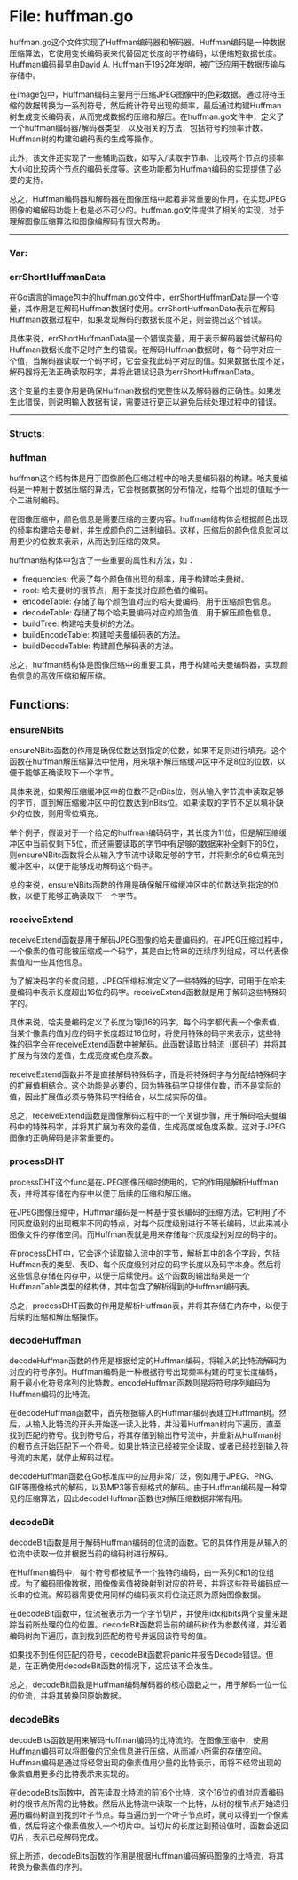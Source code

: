 # File: huffman.go

huffman.go这个文件实现了Huffman编码器和解码器。Huffman编码是一种数据压缩算法，它使用变长编码表来代替固定长度的字符编码，以便缩短数据长度。Huffman编码最早由David A. Huffman于1952年发明，被广泛应用于数据传输与存储中。

在image包中，Huffman编码主要用于压缩JPEG图像中的色彩数据。通过将待压缩的数据转换为一系列符号，然后统计符号出现的频率，最后通过构建Huffman树生成变长编码表，从而完成数据的压缩和解压。在huffman.go文件中，定义了一个huffman编码器/解码器类型，以及相关的方法，包括符号的频率计数、Huffman树的构建和编码表的生成等操作。

此外，该文件还实现了一些辅助函数，如写入/读取字节串、比较两个节点的频率大小和比较两个节点的编码长度等。这些功能都为Huffman编码的实现提供了必要的支持。

总之，Huffman编码器和解码器在图像压缩中起着非常重要的作用，在实现JPEG图像的编解码功能上也是必不可少的。huffman.go文件提供了相关的实现，对于理解图像压缩算法和图像编解码有很大帮助。




---

### Var:

### errShortHuffmanData

在Go语言的image包中的huffman.go文件中，errShortHuffmanData是一个变量，其作用是在解码Huffman数据时使用。errShortHuffmanData表示在解码Huffman数据过程中，如果发现解码的数据长度不足，则会抛出这个错误。

具体来说，errShortHuffmanData是一个错误变量，用于表示解码器尝试解码的Huffman数据长度不足时产生的错误。在解码Huffman数据时，每个码字对应一个值，当解码器读取一个码字时，它会查找此码字对应的值。如果数据长度不足，解码器将无法正确读取码字，并将此错误记录为errShortHuffmanData。

这个变量的主要作用是确保Huffman数据的完整性以及解码器的正确性。如果发生此错误，则说明输入数据有误，需要进行更正以避免后续处理过程中的错误。






---

### Structs:

### huffman

huffman这个结构体是用于图像颜色压缩过程中的哈夫曼编码器的构建。哈夫曼编码是一种用于数据压缩的算法，它会根据数据的分布情况，给每个出现的值赋予一个二进制编码。

在图像压缩中，颜色信息是需要压缩的主要内容。huffman结构体会根据颜色出现的频率构建哈夫曼树，并生成颜色的二进制编码。这样，压缩后的颜色信息就可以用更少的位数来表示，从而达到压缩的效果。

huffman结构体中包含了一些重要的属性和方法，如：

- frequencies: 代表了每个颜色值出现的频率，用于构建哈夫曼树。
- root: 哈夫曼树的根节点，用于查找对应颜色值的编码。
- encodeTable: 存储了每个颜色值对应的哈夫曼编码，用于压缩颜色信息。
- decodeTable: 存储了每个哈夫曼编码对应的颜色值，用于解压颜色信息。
- buildTree: 构建哈夫曼树的方法。
- buildEncodeTable: 构建哈夫曼编码表的方法。
- buildDecodeTable: 构建颜色解码表的方法。

总之，huffman结构体是图像压缩中的重要工具，用于构建哈夫曼编码器，实现颜色信息的高效压缩和解压缩。



## Functions:

### ensureNBits

ensureNBits函数的作用是确保位数达到指定的位数，如果不足则进行填充。这个函数在huffman解压缩算法中使用，用来填补解压缩缓冲区中不足8位的位数，以便于能够正确读取下一个字节。

具体来说，如果解压缩缓冲区中的位数不足nBits位，则从输入字节流中读取足够的字节，直到解压缩缓冲区中的位数达到nBits位。如果读取的字节不足以填补缺少的位数，则用零位填充。

举个例子，假设对于一个给定的huffman编码码字，其长度为11位，但是解压缩缓冲区中当前仅剩下5位，而还需要读取的字节中有足够的数据来补全剩下的6位，则ensureNBits函数将会从输入字节流中读取足够的字节，并将剩余的6位填充到缓冲区中，以便于能够成功解码这个码字。

总的来说，ensureNBits函数的作用是确保解压缩缓冲区中的位数达到指定的位数，以便于能够正确读取下一个字节。



### receiveExtend

receiveExtend函数是用于解码JPEG图像的哈夫曼编码的。在JPEG压缩过程中，一个像素的值可能被压缩成一个码字，其是由比特串的连续序列组成，可以代表像素值和一些其他信息。

为了解决码字的长度问题，JPEG压缩标准定义了一些特殊的码字，可用于在哈夫曼编码中表示长度超出16位的码字。receiveExtend函数就是用于解码这些特殊码字的。

具体来说，哈夫曼编码定义了长度为1到16的码字，每个码字都代表一个像素值，当某个像素的值对应的码字长度超过16位时，将使用特殊的码字来表示，这些特殊的码字会在receiveExtend函数中被解码。此函数读取比特流（即码子）并将其扩展为有效的差值，生成亮度或色度系数。

receiveExtend函数并不是直接解码特殊码字，而是将特殊码字与分配给特殊码字的扩展值相结合。这个功能是必要的，因为特殊码字只提供位数，而不是实际的值，因此扩展值必须与特殊码字相结合，以生成实际的值。

总之，receiveExtend函数是图像解码过程中的一个关键步骤，用于解码哈夫曼编码中的特殊码字，并将其扩展为有效的差值，生成亮度或色度系数。这对于JPEG图像的正确解码是非常重要的。



### processDHT

processDHT这个func是在JPEG图像压缩时使用的，它的作用是解析Huffman表，并将其存储在内存中以便于后续的压缩和解压缩。

在JPEG图像压缩中，Huffman编码是一种基于变长编码的压缩方法，它利用了不同灰度级别的出现概率不同的特点，对每个灰度级别进行不等长编码，以此来减小图像文件的存储空间。而Huffman表就是用来存储每个灰度级别对应的码字的。

在processDHT中，它会逐个读取输入流中的字节，解析其中的各个字段，包括Huffman表的类型、表ID、每个灰度级别对应的码字长度以及码字本身。然后将这些信息存储在内存中，以便于后续使用。这个函数的输出结果是一个HuffmanTable类型的结构体，其中包含了解析得到的Huffman编码表。

总之，processDHT函数的作用是解析Huffman表，并将其存储在内存中，以便于后续的压缩和解压缩操作。



### decodeHuffman

decodeHuffman函数的作用是根据给定的Huffman编码，将输入的比特流解码为对应的符号序列。Huffman编码是一种根据符号出现频率构建的可变长度编码，用于最小化符号序列的比特数。encodeHuffman函数则是将符号序列编码为Huffman编码的比特流。

在decodeHuffman函数中，首先根据输入的Huffman编码表建立Huffman树。然后，从输入比特流的开头开始逐一读入比特，并沿着Huffman树向下遍历，直至找到匹配的符号。找到符号后，将其存储到输出符号流中，并重新从Huffman树的根节点开始匹配下一个符号。如果比特流已经被完全读取，或者已经找到输入符号流的末尾，就停止解码过程。

decodeHuffman函数在Go标准库中的应用非常广泛，例如用于JPEG、PNG、GIF等图像格式的解码，以及MP3等音频格式的解码。由于Huffman编码是一种常见的压缩算法，因此decodeHuffman函数也对解压缩数据非常有用。



### decodeBit

decodeBit函数是用于解码Huffman编码的位流的函数。它的具体作用是从输入的位流中读取一位并根据当前的编码树进行解码。

在Huffman编码中，每个符号都被赋予一个独特的编码，由一系列0和1的位组成。为了编码图像数据，图像像素值被映射到对应的符号，并将这些符号编码成一长串的位流。解码器需要使用同样的编码表来将位流还原为原始图像数据。

在decodeBit函数中，位流被表示为一个字节切片，并使用idx和bits两个变量来跟踪当前所处理的位的位置。decodeBit函数将当前的编码树作为参数传递，并沿着编码树向下遍历，直到找到匹配的符号并返回该符号的值。

如果找不到任何匹配的符号，decodeBit函数将panic并报告Decode错误。但是，在正确使用decodeBit函数的情况下，这应该不会发生。

总之，decodeBit函数是Huffman编码解码器的核心函数之一，用于解码一位一位的位流，并将其转换回原始数据。



### decodeBits

decodeBits函数是用来解码Huffman编码的比特流的。在图像压缩中，使用Huffman编码可以将图像的冗余信息进行压缩，从而减小所需的存储空间。Huffman编码是通过将经常出现的像素值用少量的比特表示，而将不经常出现的像素值用更多的比特表示来实现的。

在decodeBits函数中，首先读取比特流的前16个比特，这个16位的值对应着编码树的根节点所需的比特数。然后从比特流中读取一个比特，从树的根节点开始递归遍历编码树直到找到叶子节点。每当遍历到一个叶子节点时，就可以得到一个像素值，然后将这个像素值放入一个切片中。当切片的长度达到预设值时，函数会返回切片，表示已经解码完成。

综上所述，decodeBits函数的作用是根据Huffman编码解码图像的比特流，将其转换为像素值的序列。



